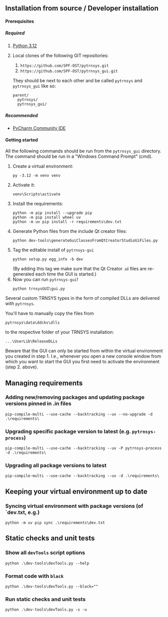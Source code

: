 ## Installation from source / Developer installation

#### Prerequisites

##### Required

1. [Python 3.12](https://www.python.org/ftp/python/3.12.2/python-3.12.2-amd64.exe)
1. Local clones of the following GIT repositories:
    1. `https://github.com/SPF-OST/pytrnsys.git`
    1. `https://github.com/SPF-OST/pytrnsys_gui.git`

    They should be next to each other and be called `pytrnsys` and `pytrnsys_gui` like so:
    ```
    parent/
      pytrnsys/
      pytrnsys_gui/
    ```

##### Recommended
* [PyCharm Community IDE](https://www.jetbrains.com/pycharm/download)

#### Getting started

All the following commands should be run from the `pytrnsys_gui` directory. The command should be run in a 
"Windows Command Prompt" (cmd).

1. Create a virtual environment:
    ```commandline
    py -3.12 -m venv venv
    ```
2. Activate it:
    ```commandline
    venv\Scripts\activate
    ```
3. Install the requirements:
    ```commandline
    python -m pip install --upgrade pip
    python -m pip install wheel uv
    python -m uv pip install -r requirements\dev.txt
    ```
4. Generate Python files from the include Qt creator files:
   ```commandline
   python dev-tools\generateGuiClassesFromQtCreatorStudioUiFiles.py
   ```
5. Tag the editable install of `pytrnsys-gui`
   ```commandline
   python setup.py egg_info -b dev
   ```
   (By adding this tag we make sure that the Qt Creator .ui files are re-generated each time the GUI is started.)
6. Now you can run `pytrnsys-gui`!
    ```commandline
    python trnsysGUI\gui.py
    ```

Several custom TRNSYS types in the form of compiled DLLs are delivered with `pytrnsys`.

You'll have to manually copy the files from

    pytrnsys\data\ddcks\dlls
    
to the respective folder of your TRNSYS installation:

    ...\UserLib\ReleaseDLLs
    
Beware that the GUI can only be started from within the virtual environment you created in step 1. 
I.e., whenever you open a new console window from which you want to start the GUI you first need 
to activate the environment (step 2. above).

## Managing requirements

### Adding new/removing packages and updating package versions pinned in .in files
```commandline
pip-compile-multi --use-cache --backtracking --uv --no-upgrade -d .\requirements\
```

### Upgrading specific package version to latest (e.g. `pytrnsys-process`)
```commandline
pip-compile-multi --use-cache --backtracking --uv -P pytrnsys-process -d .\requirements\
```

### Upgrading all package versions to latest
```commandline
pip-compile-multi --use-cache --backtracking --uv -d .\requirements\
```

## Keeping your virtual environment up to date

### Syncing virtual environment with package versions (of `dev.txt, e.g.)
```commandline
python -m uv pip sync .\requirements\dev.txt
```

## Static checks and unit tests

### Show all `devTools` script options
```commandline
python .\dev-tools\devTools.py --help
```

### Format code with `black` ###
```commandline
python .\dev-tools\devTools.py --black=""
```

### Run static checks and unit tests ###
```commandline
python .\dev-tools\devTools.py -s -u
```
